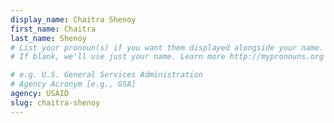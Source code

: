 ```yaml
---
display_name: Chaitra Shenoy
first_name: Chaitra
last_name: Shenoy
# List your pronoun(s) if you want them displayed alongside your name.
# If blank, we'll use just your name. Learn more http://mypronouns.org

# e.g. U.S. General Services Administration
# Agency Acronym [e.g., GSA]
agency: USAID
slug: chaitra-shenoy
---
```

